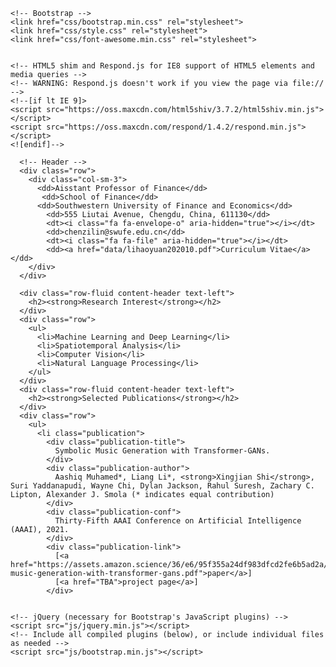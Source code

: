 <html lang="en">
   <head>
    <meta charset="utf-8">
    <meta http-equiv="X-UA-Compatible" content="IE=edge">
    <meta name="viewport" content="width=device-width, initial-scale=1">
    <!-- The above 3 meta tags *must* come first in the head; any other head content must come *after* these tags -->
     <!-- <link rel="shortcut icon" type="jpg" href="image/uibe.jpg" /><title>Haoyuan Li | UIBE</title> -->

    <!-- Bootstrap -->
    <link href="css/bootstrap.min.css" rel="stylesheet">
    <link href="css/style.css" rel="stylesheet">
    <link href="css/font-awesome.min.css" rel="stylesheet">


    <!-- HTML5 shim and Respond.js for IE8 support of HTML5 elements and media queries -->
    <!-- WARNING: Respond.js doesn't work if you view the page via file:// -->
    <!--[if lt IE 9]>
    <script src="https://oss.maxcdn.com/html5shiv/3.7.2/html5shiv.min.js"></script>
    <script src="https://oss.maxcdn.com/respond/1.4.2/respond.min.js"></script>
    <![endif]-->
  </head>
  
  <body>
    <div class="container" id="container">
    
      <!-- Header -->
      <div class="row">
        <div class="col-sm-3">
          <dd>Aisstant Professor of Finance</dd>
           <dd>School of Finance</dd>
          <dd>Southwestern University of Finance and Economics</dd>
            <dd>555 Liutai Avenue, Chengdu, China, 611130</dd>
            <dt><i class="fa fa-envelope-o" aria-hidden="true"></i></dt>
            <dd>chenzilin@swufe.edu.cn</dd>
            <dt><i class="fa fa-file" aria-hidden="true"></i></dt>
            <dd><a href="data/lihaoyuan202010.pdf">Curriculum Vitae</a></dd>
        </div>
      </div>

      <div class="row-fluid content-header text-left">
        <h2><strong>Research Interest</strong></h2>
      </div>
      <div class="row">
        <ul>
          <li>Machine Learning and Deep Learning</li>
          <li>Spatiotemporal Analysis</li>
          <li>Computer Vision</li>
          <li>Natural Language Processing</li>
        </ul>
      </div>
      <div class="row-fluid content-header text-left">
        <h2><strong>Selected Publications</strong></h2>
      </div>
      <div class="row">
        <ul>
          <li class="publication">
            <div class="publication-title">
              Symbolic Music Generation with Transformer-GANs.
            </div>
            <div class="publication-author">
              Aashiq Muhamed*, Liang Li*, <strong>Xingjian Shi</strong>, Suri Yaddanapudi, Wayne Chi, Dylan Jackson, Rahul Suresh, Zachary C. Lipton, Alexander J. Smola (* indicates equal contribution)
            </div>
            <div class="publication-conf">
              Thirty-Fifth AAAI Conference on Artificial Intelligence (AAAI), 2021.
            </div>
            <div class="publication-link">
              [<a href="https://assets.amazon.science/36/e6/95f355a24df983dfcd2fe6b5ad2a/symbolic-music-generation-with-transformer-gans.pdf">paper</a>]
              [<a href="TBA">project page</a>]
            </div>
         

    <!-- jQuery (necessary for Bootstrap's JavaScript plugins) -->
    <script src="js/jquery.min.js"></script>
    <!-- Include all compiled plugins (below), or include individual files as needed -->
    <script src="js/bootstrap.min.js"></script>
  </body>
</html>
